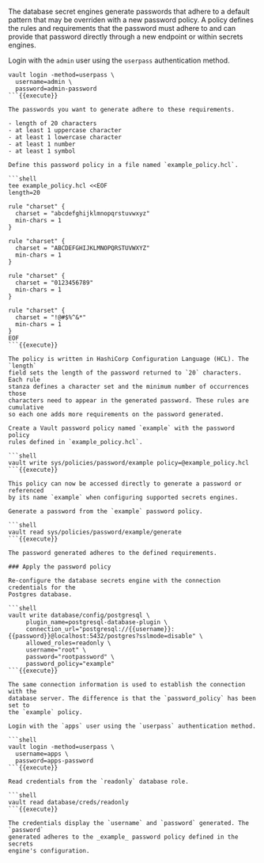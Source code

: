 The database secret engines generate passwords that adhere to a default pattern
that may be overriden with a new password policy. A policy defines the rules and
requirements that the password must adhere to and can provide that password
directly through a new endpoint or within secrets engines.

Login with the `admin` user using the `userpass` authentication method.

```shell
vault login -method=userpass \
  username=admin \
  password=admin-password
```{{execute}}

The passwords you want to generate adhere to these requirements.

- length of 20 characters
- at least 1 uppercase character
- at least 1 lowercase character
- at least 1 number
- at least 1 symbol

Define this password policy in a file named `example_policy.hcl`.

```shell
tee example_policy.hcl <<EOF
length=20

rule "charset" {
  charset = "abcdefghijklmnopqrstuvwxyz"
  min-chars = 1
}

rule "charset" {
  charset = "ABCDEFGHIJKLMNOPQRSTUVWXYZ"
  min-chars = 1
}

rule "charset" {
  charset = "0123456789"
  min-chars = 1
}

rule "charset" {
  charset = "!@#$%^&*"
  min-chars = 1
}
EOF
```{{execute}}

The policy is written in HashiCorp Configuration Language (HCL). The `length`
field sets the length of the password returned to `20` characters. Each rule
stanza defines a character set and the minimum number of occurrences those
characters need to appear in the generated password. These rules are cumulative
so each one adds more requirements on the password generated.

Create a Vault password policy named `example` with the password policy
rules defined in `example_policy.hcl`.

```shell
vault write sys/policies/password/example policy=@example_policy.hcl
```{{execute}}

This policy can now be accessed directly to generate a password or referenced
by its name `example` when configuring supported secrets engines.

Generate a password from the `example` password policy.

```shell
vault read sys/policies/password/example/generate
```{{execute}}

The password generated adheres to the defined requirements.

### Apply the password policy

Re-configure the database secrets engine with the connection credentials for the
Postgres database.

```shell
vault write database/config/postgresql \
     plugin_name=postgresql-database-plugin \
     connection_url="postgresql://{{username}}:{{password}}@localhost:5432/postgres?sslmode=disable" \
     allowed_roles=readonly \
     username="root" \
     password="rootpassword" \
     password_policy="example"
```{{execute}}

The same connection information is used to establish the connection with the
database server. The difference is that the `password_policy` has been set to
the `example` policy.

Login with the `apps` user using the `userpass` authentication method.

```shell
vault login -method=userpass \
  username=apps \
  password=apps-password
```{{execute}}

Read credentials from the `readonly` database role.

```shell
vault read database/creds/readonly
```{{execute}}

The credentials display the `username` and `password` generated. The `password`
generated adheres to the _example_ password policy defined in the secrets
engine's configuration.
